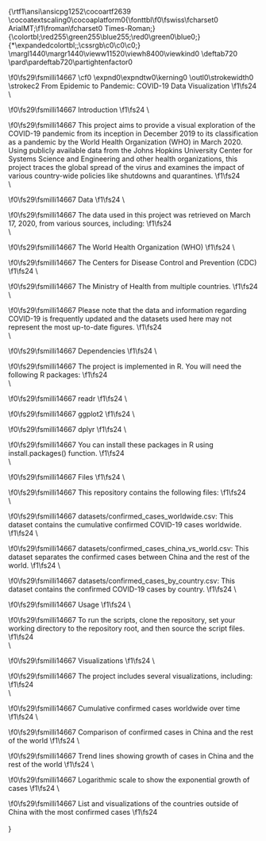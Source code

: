 {\rtf1\ansi\ansicpg1252\cocoartf2639
\cocoatextscaling0\cocoaplatform0{\fonttbl\f0\fswiss\fcharset0 ArialMT;\f1\froman\fcharset0 Times-Roman;}
{\colortbl;\red255\green255\blue255;\red0\green0\blue0;}
{\*\expandedcolortbl;;\cssrgb\c0\c0\c0;}
\margl1440\margr1440\vieww11520\viewh8400\viewkind0
\deftab720
\pard\pardeftab720\partightenfactor0

\f0\fs29\fsmilli14667 \cf0 \expnd0\expndtw0\kerning0
\outl0\strokewidth0 \strokec2 From Epidemic to Pandemic: COVID-19 Data Visualization
\f1\fs24 \

\f0\fs29\fsmilli14667 Introduction
\f1\fs24 \

\f0\fs29\fsmilli14667 This project aims to provide a visual exploration of the COVID-19 pandemic from its inception in December 2019 to its classification as a pandemic by the World Health Organization (WHO) in March 2020. Using publicly available data from the Johns Hopkins University Center for Systems Science and Engineering and other health organizations, this project traces the global spread of the virus and examines the impact of various country-wide policies like shutdowns and quarantines.
\f1\fs24 \
\

\f0\fs29\fsmilli14667 Data
\f1\fs24 \

\f0\fs29\fsmilli14667 The data used in this project was retrieved on March 17, 2020, from various sources, including:
\f1\fs24 \
\

\f0\fs29\fsmilli14667 The World Health Organization (WHO)
\f1\fs24 \

\f0\fs29\fsmilli14667 The Centers for Disease Control and Prevention (CDC)
\f1\fs24 \

\f0\fs29\fsmilli14667 The Ministry of Health from multiple countries.
\f1\fs24 \

\f0\fs29\fsmilli14667 Please note that the data and information regarding COVID-19 is frequently updated and the datasets used here may not represent the most up-to-date figures.
\f1\fs24 \
\

\f0\fs29\fsmilli14667 Dependencies
\f1\fs24 \

\f0\fs29\fsmilli14667 The project is implemented in R. You will need the following R packages:
\f1\fs24 \
\

\f0\fs29\fsmilli14667 readr
\f1\fs24 \

\f0\fs29\fsmilli14667 ggplot2
\f1\fs24 \

\f0\fs29\fsmilli14667 dplyr
\f1\fs24 \

\f0\fs29\fsmilli14667 You can install these packages in R using install.packages() function.
\f1\fs24 \
\

\f0\fs29\fsmilli14667 Files
\f1\fs24 \

\f0\fs29\fsmilli14667 This repository contains the following files:
\f1\fs24 \
\

\f0\fs29\fsmilli14667 datasets/confirmed_cases_worldwide.csv: This dataset contains the cumulative confirmed COVID-19 cases worldwide.
\f1\fs24 \

\f0\fs29\fsmilli14667 datasets/confirmed_cases_china_vs_world.csv: This dataset separates the confirmed cases between China and the rest of the world.
\f1\fs24 \

\f0\fs29\fsmilli14667 datasets/confirmed_cases_by_country.csv: This dataset contains the confirmed COVID-19 cases by country.
\f1\fs24 \

\f0\fs29\fsmilli14667 Usage
\f1\fs24 \

\f0\fs29\fsmilli14667 To run the scripts, clone the repository, set your working directory to the repository root, and then source the script files.
\f1\fs24 \
\

\f0\fs29\fsmilli14667 Visualizations
\f1\fs24 \

\f0\fs29\fsmilli14667 The project includes several visualizations, including:
\f1\fs24 \
\

\f0\fs29\fsmilli14667 Cumulative confirmed cases worldwide over time
\f1\fs24 \

\f0\fs29\fsmilli14667 Comparison of confirmed cases in China and the rest of the world
\f1\fs24 \

\f0\fs29\fsmilli14667 Trend lines showing growth of cases in China and the rest of the world
\f1\fs24 \

\f0\fs29\fsmilli14667 Logarithmic scale to show the exponential growth of cases
\f1\fs24 \

\f0\fs29\fsmilli14667 List and visualizations of the countries outside of China with the most confirmed cases
\f1\fs24 \
\
}